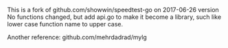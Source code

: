 This is a fork of github.com/showwin/speedtest-go on 2017-06-26 version
No functions changed, but add api.go to make it become a library,
such like lower case function name to upper case.

Another reference: github.com/mehrdadrad/mylg